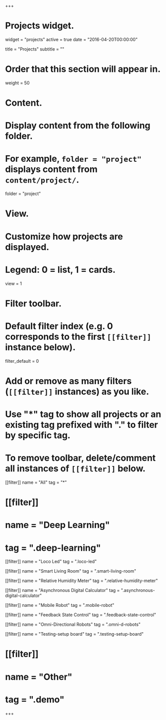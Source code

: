 +++
# Projects widget.
widget = "projects"
active = true
date = "2016-04-20T00:00:00"

title = "Projects"
subtitle = ""

# Order that this section will appear in.
weight = 50

# Content.
# Display content from the following folder.
# For example, `folder = "project"` displays content from `content/project/`.
folder = "project"

# View.
# Customize how projects are displayed.
# Legend: 0 = list, 1 = cards.
view = 1

# Filter toolbar.

# Default filter index (e.g. 0 corresponds to the first `[[filter]]` instance below).
filter_default = 0

# Add or remove as many filters (`[[filter]]` instances) as you like.
# Use "*" tag to show all projects or an existing tag prefixed with "." to filter by specific tag.
# To remove toolbar, delete/comment all instances of `[[filter]]` below.
 [[filter]]
  name = "All"
  tag = "*"

# [[filter]]
#  name = "Deep Learning"
#  tag = ".deep-learning"
  
 [[filter]]
  name = "Loco Led"
  tag = ".loco-led"
  
 [[filter]]
  name = "Smart Living Room"
  tag = ".smart-living-room"
 
 [[filter]]
  name = "Relative Humidity Meter"
  tag = ".relative-humidity-meter"

 [[filter]]
  name = "Asynchronous Digital Calculator"
  tag = ".asynchronous-digital-calculator"
 
 [[filter]]
  name = "Mobile Robot"
  tag = ".mobile-robot"
  
 [[filter]]
  name = "Feedback State Control"
  tag = ".feedback-state-control"
  
 [[filter]]
  name = "Omni-Directional Robots"
  tag = ".omni-d-robots"
  
  [[filter]]
  name = "Testing-setup board"
  tag = ".testing-setup-board"
  
# [[filter]]
#  name = "Other"
#  tag = ".demo"

+++
